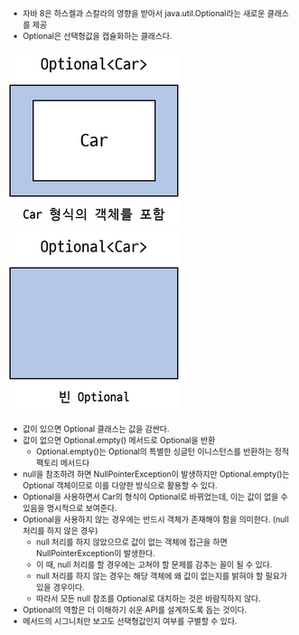 - 자바 8은 하스켈과 스칼라의 영향을 받아서 java.util.Optional<T>라는 새로운 클래스를 제공
- Optional은 선택형값을 캡슐화하는 클래스다.

![optional01](image/optional01.png) ![optional02](image/optional02.png)

- 값이 있으면 Optional 클래스는 값을 감싼다.
- 값이 없으면 Optional.empty() 메서드로 Optional을 반환
    - Optional.empty()는 Optional의 특별한 싱글턴 이니스턴스를 반환하는 정적 팩토리 메서드다
- null을 참조하려 하면 NullPointerException이 발생하지만 Optional.empty()는 Optional 객체이므로 이를 다양한 방식으로 활용할 수 있다.
- Optional을 사용하면서 Car의 형식이 Optional<Car>로 바뀌었는데, 이는 값이 없을 수 있음을 명시적으로 보여준다.
- Optional을 사용하지 않는 경우에는 반드시 객체가 존재해야 함을 의미한다. (null 처리를 하지 않은 경우)
    - null 처리를 하지 않았으므로 값이 없는 객체에 접근을 하면 NullPointerException이 발생한다.
    - 이 때, null 처리를 할 경우에는 고쳐야 할 문제를 감추는 꼴이 될 수 있다.
    - null 처리를 하지 않는 경우는 해당 객체에 왜 값이 없는지를 밝혀야 할 필요가 있을 경우이다.
    - 따라서 모든 null 참조를 Optional로 대치하는 것은 바람직하지 않다.
- Optional의 역할은 더 이해하기 쉬운 API를 설계하도록 돕는 것이다.
- 메서드의 시그니처만 보고도 선택형값인지 여부를 구별할 수 있다.